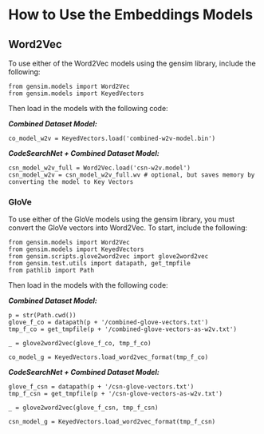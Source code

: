 # How to Use the Embeddings Models
## Word2Vec
To use either of the Word2Vec models using the gensim library, include the following:

```
from gensim.models import Word2Vec
from gensim.models import KeyedVectors
```

Then load in the models with the following code:

***Combined Dataset Model:***

```
co_model_w2v = KeyedVectors.load('combined-w2v-model.bin')
```

***CodeSearchNet + Combined Dataset Model:***

```
csn_model_w2v_full = Word2Vec.load('csn-w2v.model')
csn_model_w2v = csn_model_w2v_full.wv # optional, but saves memory by converting the model to Key Vectors
```

### GloVe
To use either of the GloVe models using the gensim library, you must convert the GloVe vectors into Word2Vec. To start, include the following:

```
from gensim.models import Word2Vec
from gensim.models import KeyedVectors
from gensim.scripts.glove2word2vec import glove2word2vec
from gensim.test.utils import datapath, get_tmpfile
from pathlib import Path
```

Then load in the models with the following code:

***Combined Dataset Model:***

```
p = str(Path.cwd())
glove_f_co = datapath(p + '/combined-glove-vectors.txt')
tmp_f_co = get_tmpfile(p + '/combined-glove-vectors-as-w2v.txt')

_ = glove2word2vec(glove_f_co, tmp_f_co)

co_model_g = KeyedVectors.load_word2vec_format(tmp_f_co)
```

***CodeSearchNet + Combined Dataset Model:***

```
glove_f_csn = datapath(p + '/csn-glove-vectors.txt')
tmp_f_csn = get_tmpfile(p + '/csn-glove-vectors-as-w2v.txt')

_ = glove2word2vec(glove_f_csn, tmp_f_csn)

csn_model_g = KeyedVectors.load_word2vec_format(tmp_f_csn)
```
